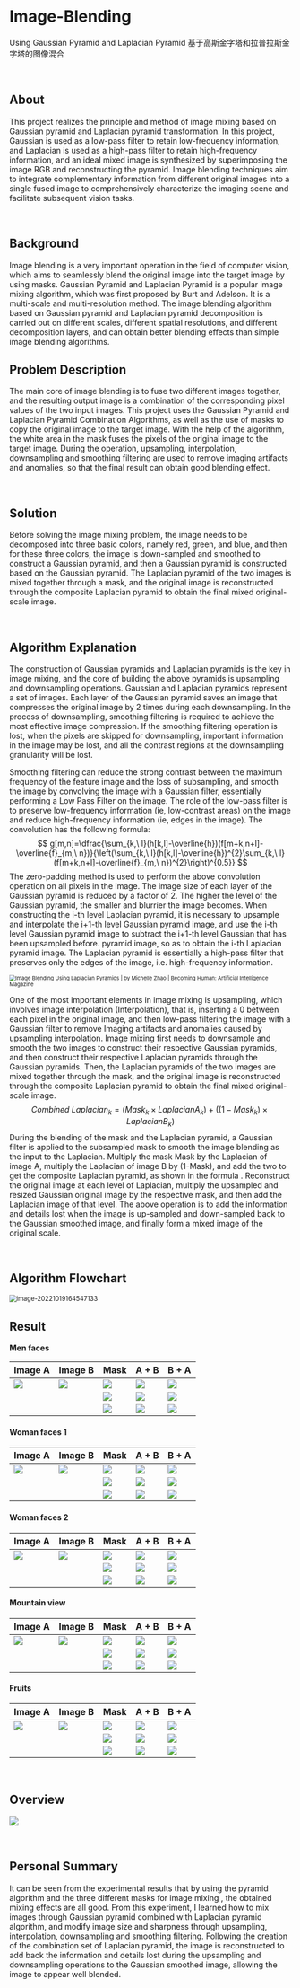 # Image-Blending
 Using Gaussian Pyramid and Laplacian Pyramid   基于高斯金字塔和拉普拉斯金字塔的图像混合

<br />

## About

This project realizes the principle and method of image mixing based on Gaussian pyramid and Laplacian pyramid transformation. In this project, Gaussian is used as a low-pass filter to retain low-frequency information, and Laplacian is used as a high-pass filter to retain high-frequency information, and an ideal mixed image is synthesized by superimposing the image RGB and reconstructing the pyramid. Image blending techniques aim to integrate complementary information from different original images into a single fused image to comprehensively characterize the imaging scene and facilitate subsequent vision tasks.

<br />

## Background

Image blending is a very important operation in the field of computer vision, which aims to seamlessly blend the original image into the target image by using masks. Gaussian Pyramid and Laplacian Pyramid is a popular image mixing algorithm, which was first proposed by Burt and Adelson. It is a multi-scale and multi-resolution method. The image blending algorithm based on Gaussian pyramid and Laplacian pyramid decomposition is carried out on different scales, different spatial resolutions, and different decomposition layers, and can obtain better blending effects than simple image blending algorithms.



## Problem Description

The main core of image blending is to fuse two different images together, and the resulting output image is a combination of the corresponding pixel values of the two input images. This project uses the Gaussian Pyramid and Laplacian Pyramid Combination Algorithms, as well as the use of masks to copy the original image to the target image. With the help of the algorithm, the white area in the mask fuses the pixels of the original image to the target image. During the operation, upsampling, interpolation, downsampling and smoothing filtering are used to remove imaging artifacts and anomalies, so that the final result can obtain good blending effect.

<br />

## Solution

Before solving the image mixing problem, the image needs to be decomposed into three basic colors, namely red, green, and blue, and then for these three colors, the image is down-sampled and smoothed to construct a Gaussian pyramid, and then a Gaussian pyramid is constructed based on the Gaussian pyramid. The Laplacian pyramid of the two images is mixed together through a mask, and the original image is reconstructed through the composite Laplacian pyramid to obtain the final mixed original-scale image.

<br />

## Algorithm Explanation

The construction of Gaussian pyramids and Laplacian pyramids is the key in image mixing, and the core of building the above pyramids is upsampling and downsampling operations. Gaussian and Laplacian pyramids represent a set of images. Each layer of the Gaussian pyramid saves an image that compresses the original image by 2 times during each downsampling. In the process of downsampling, smoothing filtering is required to achieve the most effective image compression. If the smoothing filtering operation is lost, when the pixels are skipped for downsampling, important information in the image may be lost, and all the contrast regions at the downsampling granularity will be lost. 

Smoothing filtering can reduce the strong contrast between the maximum frequency of the feature image and the loss of subsampling, and smooth the image by convolving the image with a Gaussian filter, essentially performing a Low Pass Filter on the image. The role of the low-pass filter is to preserve low-frequency information (ie, low-contrast areas) on the image and reduce high-frequency information (ie, edges in the image). The convolution has the following formula:
$$
g[m,n]=\dfrac{\sum_{k,\ l}(h[k,l]-\overline{h})(f[m+k,n+l]-\overline{f}_{m,\ n})}{\left(\sum_{k,\ l}(h[k,l]-\overline{h})^{2}\sum_{k,\ l}(f[m+k,n+l]-\overline{f}_{m,\ n})^{2}\right)^{0.5}}
$$
The zero-padding method is used to perform the above convolution operation on all pixels in the image. The image size of each layer of the Gaussian pyramid is reduced by a factor of 2. The higher the level of the Gaussian pyramid, the smaller and blurrier the image becomes. When constructing the i-th level Laplacian pyramid, it is necessary to upsample and interpolate the i+1-th level Gaussian pyramid image, and use the i-th level Gaussian pyramid image to subtract the i+1-th level Gaussian that has been upsampled before. pyramid image, so as to obtain the i-th Laplacian pyramid image. The Laplacian pyramid is essentially a high-pass filter that preserves only the edges of the image, i.e. high-frequency information.

<img src="README/1lVZXdX3TszKswmqGivSc-g.png" alt="Image Blending Using Laplacian Pyramids | by Michelle Zhao | Becoming  Human: Artificial Intelligence Magazine" style="zoom: 67%;" />

One of the most important elements in image mixing is upsampling, which involves image interpolation (Interpolation), that is, inserting a 0 between each pixel in the original image, and then low-pass filtering the image with a Gaussian filter to remove Imaging artifacts and anomalies caused by upsampling interpolation. Image mixing first needs to downsample and smooth the two images to construct their respective Gaussian pyramids, and then construct their respective Laplacian pyramids through the Gaussian pyramids. Then, the Laplacian pyramids of the two images are mixed together through the mask, and the original image is reconstructed through the composite Laplacian pyramid to obtain the final mixed original-scale image.
$$
Combined \ Laplacian_{k} = (Mask_{k} \times LaplacianA_{k})+((1-Mask_{k}) \times LaplacianB_{k})
$$
During the blending of the mask and the Laplacian pyramid, a Gaussian filter is applied to the subsampled mask to smooth the image blending as the input to the Laplacian. Multiply the mask Mask by the Laplacian of image A, multiply the Laplacian of image B by (1-Mask), and add the two to get the composite Laplacian pyramid, as shown in the formula . Reconstruct the original image at each level of Laplacian, multiply the upsampled and resized Gaussian original image by the respective mask, and then add the Laplacian image of that level. The above operation is to add the information and details lost when the image is up-sampled and down-sampled back to the Gaussian smoothed image, and finally form a mixed image of the original scale.

<br />

## Algorithm Flowchart

<img src="README/image-20221019164547133.png" alt="image-20221019164547133" style="zoom:80%;" />

<br />

## Result

**Men faces**

| Image A              | Image B              | Mask                   | A + B                       | B + A                                       |
| -------------------- | -------------------- | ---------------------- | --------------------------- | ------------------------------------------- |
| ![](README/men1.jpg) | ![](README/men2.jpg) | ![](README/mask.jpg)   | ![](result/finalblend1.png) | ![](README/finalblend2-166478236560413.png) |
|                      |                      | ![](README/mask2.jpeg) | ![](README/finalblend3.png) | ![](README/finalblend4.png)                 |
|                      |                      | ![](README/mask3.jpg)  | ![](README/finalblend5.png) | ![](README/finalblend6.png)                 |



#### **Woman faces 1**

| Image A                | Image B                | Mask                   | A + B                        | B + A                                        |
| ---------------------- | ---------------------- | ---------------------- | ---------------------------- | -------------------------------------------- |
| ![](README/woman1.jpg) | ![](README/woman4.jpg) | ![](README/mask.jpg)   | ![](result/finalblend7.png)  | ![](README/finalblend8.png)                  |
|                        |                        | ![](README/mask2.jpeg) | ![](README/finalblend9.png)  | ![](README/finalblend10-166478268308320.png) |
|                        |                        | ![](README/mask3.jpg)  | ![](README/finalblend11.png) | ![](README/finalblend12.png)                 |



#### **Woman faces 2**

| Image A                | Image B                | Mask                   | A + B                        | B + A                        |
| ---------------------- | ---------------------- | ---------------------- | ---------------------------- | ---------------------------- |
| ![](README/woman5.jpg) | ![](README/woman6.jpg) | ![](README/mask.jpg)   | ![](README/finalblend13.png) | ![](README/finalblend14.png) |
|                        |                        | ![](README/mask2.jpeg) | ![](README/finalblend15.png) | ![](README/finalblend16.png) |
|                        |                        | ![](README/mask3.jpg)  | ![](README/finalblend17.png) | ![](README/finalblend18.png) |



#### **Mountain view**

| Image A                   | Image B                   | Mask                   | A + B                        | B + A                        |
| ------------------------- | ------------------------- | ---------------------- | ---------------------------- | ---------------------------- |
| ![](README/mountain1.jpg) | ![](README/mountain2.jpg) | ![](README/mask.jpg)   | ![](README/finalblend19.png) | ![](README/finalblend20.png) |
|                           |                           | ![](README/mask2.jpeg) | ![](README/finalblend21.png) | ![](README/finalblend22.png) |
|                           |                           | ![](README/mask3.jpg)  | ![](README/finalblend23.png) | ![](README/finalblend24.png) |



#### **Fruits**

| Image A               | Image B                | Mask                   | A + B                        | B + A                        |
| --------------------- | ---------------------- | ---------------------- | ---------------------------- | ---------------------------- |
| ![](README/apple.jpg) | ![](README/orange.jpg) | ![](README/mask.jpg)   | ![](README/finalblend25.png) | ![](README/finalblend26.png) |
|                       |                        | ![](README/mask2.jpeg) | ![](README/finalblend27.png) | ![](README/finalblend28.png) |
|                       |                        | ![](README/mask3.jpg)  | ![](README/finalblend29.png) | ![](README/finalblend30.png) |

<br />

## Overview

![](README/Laplacian.png)

<br />

## Personal Summary

It can be seen from the experimental results that by using the pyramid algorithm and the three different masks for image mixing , the obtained mixing effects are all good. From this experiment, I learned how to mix images through Gaussian pyramid combined with Laplacian pyramid algorithm, and modify image size and sharpness through upsampling, interpolation, downsampling and smoothing filtering. Following the creation of the combination set of Laplacian pyramid, the image is reconstructed to add back the information and details lost during the upsampling and downsampling operations to the Gaussian smoothed image, allowing the image to appear well blended.
